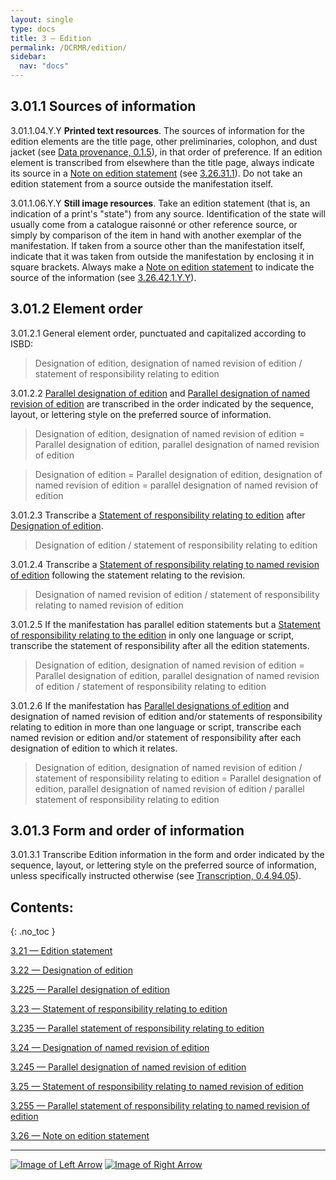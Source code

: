 ```yaml
---
layout: single
type: docs
title: 3 — Edition
permalink: /DCRMR/edition/
sidebar:
  nav: "docs"
---
```


## 3.01.1 Sources of information

<a name="3.01.1.4.Y.Y">3.01.1.04.Y.Y</a> **Printed text resources**. The sources of information for the edition elements are the title page, other preliminaries, colophon, and dust jacket (see [Data provenance, 0.1.5](/DCRMR/general-rules/Data-provenance/#015-sources-of-information)), in that order of preference. If an edition element is transcribed from elsewhere than the title page, always indicate its source in a [Note on edition statement](/DCRMR/edition/Note-on-edition-statement/) (see [3.26.31.1](/DCRMR/edition/Note-on-edition-statement/#3.26.31.1)). Do not take an edition statement from a source outside the manifestation itself.

<a name="3.01.1.06.Y.Y">3.01.1.06.Y.Y</a> **Still image resources**. Take an edition statement (that is, an indication of a print's  "state") from any source. Identification of the state will usually come from a catalogue raisonné or other reference source, or simply by comparison of the item in hand with another exemplar of the manifestation. If taken from a source other than the manifestation itself, indicate that it was taken from outside the manifestation by enclosing it in square brackets. Always make a [Note on edition statement](/DCRMR/edition/Note-on-edition-statement/) to indicate the source of the information (see [3.26.42.1.Y.Y](/DCRMR/edition/Note-on-edition-statement/#3.26.42.1.Y.Y)).

## 3.01.2 Element order

<a name="3.01.2.1">3.01.2.1</a> General element order, punctuated and capitalized according to ISBD:

>Designation of edition, designation of named revision of edition  / statement of responsibility relating to edition

<a name="3.01.2.2">3.01.2.2</a> [Parallel designation of edition](/DCRMR/edition/Parallel-designation-of-edition/) and [Parallel designation of named revision of edition](/DCRMR/edition/Designation-of-named-revision-of-edition/) are transcribed in the order indicated by the sequence, layout, or lettering style on the preferred source of information.

>Designation of edition, designation of named revision of edition = Parallel designation of edition, parallel designation of named revision of edition

>Designation of edition = Parallel designation of edition, designation of named revision of edition = parallel designation of named revision of edition

<a name="3.01.2.3">3.01.2.3</a> Transcribe a [Statement of responsibility relating to edition](/DCRMR/edition/Statement-of-responsibility-relating-to-edition/) after [Designation of edition](/DCRMR/edition/Designation-of-edition/).

>Designation of edition / statement of responsibility relating to edition

<a name="3.01.2.4">3.01.2.4</a> Transcribe a [Statement of responsibility relating to named revision of edition](/DCRMR/edition/Statement-of-responsibility-relating-to-named-revision-of-edition/) following the statement relating to the revision.

>Designation of named revision of edition / statement of responsibility relating to named revision of edition

<a name="3.01.2.5">3.01.2.5</a> If the manifestation has parallel edition statements but a [Statement of responsibility relating to the edition](/DCRMR/edition/Statement-of-responsibility-relating-to-named-revision-of-edition/) in only one language or script, transcribe the statement of responsibility after all the edition statements.

>Designation of edition, designation of named revision of edition = Parallel designation of edition, parallel designation of named revision of edition / statement of responsibility relating to edition

<a name="3.01.2.6">3.01.2.6</a> If the manifestation has [Parallel designations of edition](/DCRMR/edition/Parallel-designation-of-edition/) and designation of named revision of edition and/or statements of responsibility relating to edition in more than one language or script, transcribe each named revision or edition and/or statement of responsibility after each designation of edition to which it relates.

>Designation of edition, designation of named revision of edition / statement of responsibility relating to edition = Parallel designation of edition, parallel designation of named revision of edition / parallel statement of responsibility relating to edition

## 3.01.3 Form and order of information

<a name="3.01.3.1">3.01.3.1</a> Transcribe Edition information in the form and order indicated by the sequence, layout, or lettering style on the preferred source of information, unless specifically instructed otherwise (see [Transcription, 0.4.94.05](/DCRMR/general-rules/Transcription/#0.4.94.05)).

## Contents:
{: .no_toc }

[3.21 — Edition statement](/DCRMR/edition/Edition-statement/)

[3.22 — Designation of edition](/DCRMR/edition/Designation-of-edition/)

[3.225 — Parallel designation of edition](/DCRMR/edition/Parallel-designation-of-edition/)

[3.23 — Statement of responsibility relating to edition](/DCRMR/edition/Statement-of-responsibility-relating-to-edition/)

[3.235 — Parallel statement of responsibility relating to edition](/DCRMR/edition/Parallel-statement-of-responsibility-relating-to-edition/)

[3.24 — Designation of named revision of edition](/DCRMR/edition/Designation-of-named-revision-of-edition/)

[3.245 — Parallel designation of named revision of edition](/DCRMR/edition/Parallel-designation-of-named-revision-of-edition/)

[3.25 — Statement of responsibility relating to named revision of edition](/DCRMR/edition/Statement-of-responsibility-relating-to-named-revision-of-edition/)

[3.255 — Parallel statement of responsibility relating to named revision of edition](/DCRMR/edition/Parallel-statement-of-responsibility-relating-to-named-revision-of-edition/)

[3.26 — Note on edition statement](/DCRMR/edition/Note-on-edition-statement/)

---

[![Image of Left Arrow](https://rbms-bsc.github.io/DCRMR/assets/pictures/navigation/Arrow_Left.png "2.29 — Note on statement of responsibility")](/DCRMR/sor/Note-on-statement-of-responsibility/) [![Image of Right Arrow](https://rbms-bsc.github.io/DCRMR/assets/pictures/navigation/Arrow_Right.png "3.21 — Edition statement")](/DCRMR/edition/Edition-statement/)

